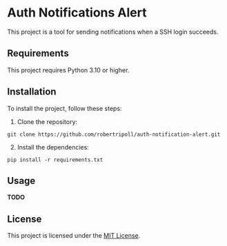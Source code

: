 # Auth Notifications Alert

This project is a tool for sending notifications when a SSH login succeeds.

## Requirements

This project requires Python 3.10 or higher.

## Installation

To install the project, follow these steps:

1. Clone the repository:

`git clone https://github.com/robertripoll/auth-notification-alert.git`

2. Install the dependencies:

`pip install -r requirements.txt`

## Usage

**TODO**

## License

This project is licensed under the [MIT License](LICENSE).